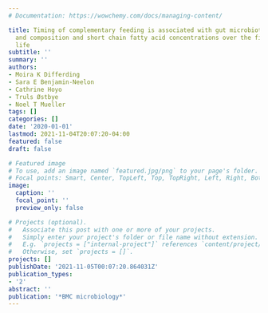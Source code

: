 ```yaml
---
# Documentation: https://wowchemy.com/docs/managing-content/

title: Timing of complementary feeding is associated with gut microbiota diversity
  and composition and short chain fatty acid concentrations over the first year of
  life
subtitle: ''
summary: ''
authors:
- Moira K Differding
- Sara E Benjamin-Neelon
- Cathrine Hoyo
- Truls Østbye
- Noel T Mueller
tags: []
categories: []
date: '2020-01-01'
lastmod: 2021-11-04T20:07:20-04:00
featured: false
draft: false

# Featured image
# To use, add an image named `featured.jpg/png` to your page's folder.
# Focal points: Smart, Center, TopLeft, Top, TopRight, Left, Right, BottomLeft, Bottom, BottomRight.
image:
  caption: ''
  focal_point: ''
  preview_only: false

# Projects (optional).
#   Associate this post with one or more of your projects.
#   Simply enter your project's folder or file name without extension.
#   E.g. `projects = ["internal-project"]` references `content/project/deep-learning/index.md`.
#   Otherwise, set `projects = []`.
projects: []
publishDate: '2021-11-05T00:07:20.864031Z'
publication_types:
- '2'
abstract: ''
publication: '*BMC microbiology*'
---
```

